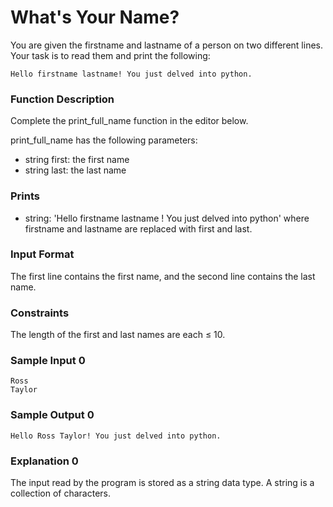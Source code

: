 # What's Your Name?

You are given the firstname and lastname of a person on two different lines. Your task is to read them and print the following:
```
Hello firstname lastname! You just delved into python.
```

### Function Description

Complete the print_full_name function in the editor below.

print_full_name has the following parameters:

- string first: the first name
- string last: the last name

### Prints

- string: 'Hello firstname lastname ! You just delved into python' where firstname and lastname are replaced with first and last.

### Input Format

The first line contains the first name, and the second line contains the last name.

### Constraints

The length of the first and last names are each ≤ 10.

### Sample Input 0
```
Ross
Taylor
```

### Sample Output 0
```
Hello Ross Taylor! You just delved into python.
```

### Explanation 0

The input read by the program is stored as a string data type. A string is a collection of characters.